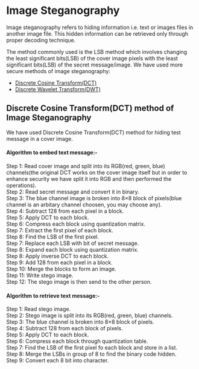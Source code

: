 # Image Steganography
Image steganography refers to hiding information i.e. text or images files in another image file. This hidden information can be retrieved only through proper decoding technique.

The method commonly used is the LSB method which involves changing the least significant bits(LSB) of the cover image pixels with the least significant bits(LSB) of the secret message/image.
We have used more secure methods of image steganography:
* [Discrete Cosine Transform(DCT)](DCT)
* [Discrete Wavelet Transform(DWT)](DWT)

## Discrete Cosine Transform(DCT) method of Image Steganography
We have used Discrete Cosine Transform(DCT) method for hiding test message in a cover image.

#### Algorithm to embed text message:-
Step 1: Read cover image and split into its RGB(red, green, blue) channels(the original DCT works on the cover image itself but in order to enhance security we have split it into RGB and then performed the operations).</br>
Step 2: Read secret message and convert it in binary.</br>
Step 3: The blue channel image is broken into 8×8 block of pixels(blue channel is an arbitary channel choosen, you may choose any).</br>
Step 4: Subtract 128 from each pixel in a block.</br>
Step 5: Apply DCT to each block.</br>
Step 6: Compress each block using quantization matrix.</br>
Step 7: Extract the first pixel of each block.</br>
Step 8: Find the LSB of the first pixel.</br>
Step 7: Replace each LSB with bit of secret message.</br>
Step 8: Expand each block using quantization matrix.</br>
Step 8: Apply inverse DCT to each block.</br>
Step 9: Add 128 from each pixel in a block.</br>
Step 10: Merge the blocks to form an image.</br>
Step 11: Write stego image.</br>
Step 12: The stego image is then send to the other person.</br>

#### Algorithm to retrieve text message:-
Step 1: Read stego image.</br>
Step 2: Stego image is split into its RGB(red, green, blue) channels.</br>
Step 3: The blue channel is broken into 8×8 block of pixels.</br>
Step 4: Subtract 128 from each block of pixels.</br>
Step 5: Apply DCT to each block.</br>
Step 6: Compress each block through quantization table.</br>
Step 7: Find the LSB of the first pixel fo each block and store in a list.</br>
Step 8: Merge the LSBs in group of 8 to find the binary code hidden.</br>
Step 9: Convert each 8 bit into character.</br>

